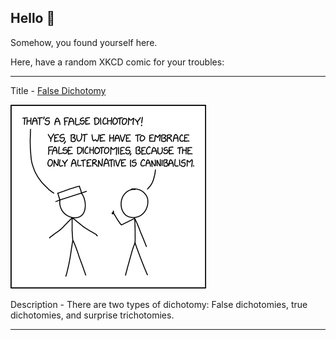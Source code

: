 ## Hello 👀

Somehow, you found yourself here.

Here, have a random XKCD comic for your troubles:

-----------------------------------

Title - [False Dichotomy](https://xkcd.com/2592)

![False Dichotomy](./random_comic.png)

Description - There are two types of dichotomy: False dichotomies, true dichotomies, and surprise trichotomies.

-----------------------------------